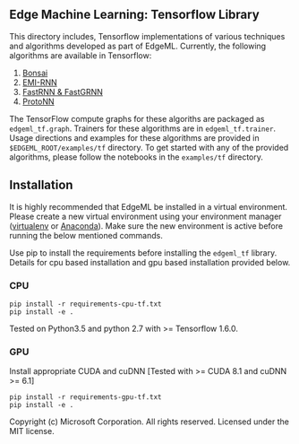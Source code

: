 ## Edge Machine Learning: Tensorflow Library 

This directory includes, Tensorflow implementations of various techniques and
algorithms developed as part of EdgeML. Currently, the following algorithms are
available in Tensorflow:

1. [Bonsai](../docs/publications/Bonsai.pdf)
2. [EMI-RNN](../docs/publications/emi-rnn-nips18.pdf)
3. [FastRNN & FastGRNN](../docs/publications/FastGRNN.pdf)
4. [ProtoNN](../docs/publications/ProtoNN.pdf)

The TensorFlow compute graphs for these algoriths are packaged as
`edgeml_tf.graph`. Trainers for these algorithms are in `edgeml_tf.trainer`.
Usage directions and examples for these algorithms are provided in
 `$EDGEML_ROOT/examples/tf` directory. 
To get started with any of the provided algorithms, please follow
the notebooks in the `examples/tf` directory.

## Installation

It is highly recommended that EdgeML be installed in a virtual environment. 
Please create a new virtual environment using your environment manager ([virtualenv](https://virtualenv.pypa.io/en/stable/userguide/#usage) or [Anaconda](https://docs.conda.io/projects/conda/en/latest/user-guide/tasks/manage-environments.html#creating-an-environment-with-commands)).
Make sure the new environment is active before running the below mentioned commands.

Use pip to install the requirements before installing the `edgeml_tf` library. 
Details for cpu based installation and gpu based installation provided below.

### CPU

``` 
pip install -r requirements-cpu-tf.txt
pip install -e .
```

Tested on Python3.5 and python 2.7 with >= Tensorflow 1.6.0.

### GPU

Install appropriate CUDA and cuDNN [Tested with >= CUDA 8.1 and cuDNN >= 6.1]

```
pip install -r requirements-gpu-tf.txt
pip install -e .
```

Copyright (c) Microsoft Corporation. All rights reserved.
Licensed under the MIT license.
